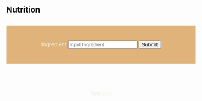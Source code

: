 ## Nutrition 

<script>

function getFood(){
    let inputFood = document.getElementById("inputFood").value;
    return inputFood;
}

function findCalories(foodName) {
    result = document.getElementById("findCaloriesResult");

    // Fetch data from API
    fetch('https://csatri1.tk/api/nutrition/findCalories/"'+foodName+'"')
    .then(response => response.json())
    .then(data => {

        console.log(data);

        result.innerHTML = foodName + " calories: " + data.findCalories;
    })
}

</script>


<div style="background-color:#DFB379; text-align:center; vertical-align: middle; padding:40px 0; margin-top:30px">
    <w>Ingredient</w>
    <input id="inputFood" placeholder="Input Ingredient">
    <button onclick="findCalories(getFood())">Submit</button>
</div>

<div style=" text-align:center; vertical-align: middle; padding:40px 0; margin-top:30px">
    <w>Nutrition</w>
    <w id="findCaloriesResult"></w>
</div>

<style>
w { color: #eeeee4 }

// resets
s { text-decoration:none; } //strike-through
em { font-style: normal; font-weight: bold; } //italic emphasis
</style>







